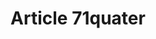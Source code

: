 ---
title: "Article 71quater"
draft: false
exceptions:
- info52e
memberstates:
- IT
score: 3
compensation:
- 
remarks: |
 


link: ""
---
